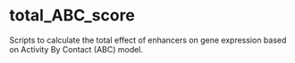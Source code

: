 # total_ABC_score
Scripts to calculate the total effect of enhancers on gene expression based on Activity By Contact (ABC) model.
